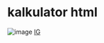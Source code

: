 
# kalkulator html
![image](https://github.com/user-attachments/assets/2808e76c-bc0b-4b32-9c76-36ecaa0788e4)
[IG](instagram.com/faajharr)
